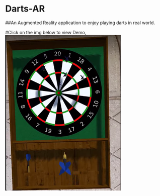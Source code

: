 # Darts-AR

##An Augmented Reality application to enjoy playing darts in real world.

#Click on the img below to view Demo,
[![Darts-AR](https://github.com/mazeenamr/Darts-AR/blob/main/darts.PNG)](https://www.youtube.com/shorts/mk3--J-uokQ?&ab_channel=VVStudio)
